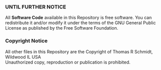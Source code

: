 ### UNTIL FURTHER NOTICE

All **Software Code** available in this Repository is free software. You can redistribute
it and/or modify it under the terms of the GNU General Public License as published by
the Free Software Foundation.

### Copyright Notice
All other files in this Repository are the Copyright of Thomas R Schmidt, Wildwood IL USA   
Unauthorized copy, reproduction or publication is prohibited.

